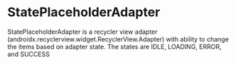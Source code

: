 # StatePlaceholderAdapter

StatePlaceholderAdapter is a recycler view adapter (androidx.recyclerview.widget.RecyclerView.Adapter) with ability to change the items based on adapter state.
The states are IDLE, LOADING, ERROR, and SUCCESS  
